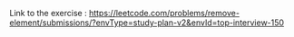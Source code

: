 Link to the exercise : https://leetcode.com/problems/remove-element/submissions/?envType=study-plan-v2&envId=top-interview-150